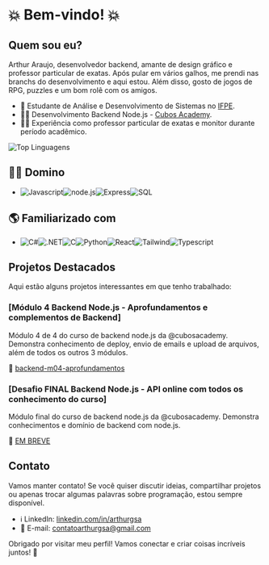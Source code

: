 # :boom: Bem-vindo! :boom:

## Quem sou eu?

Arthur Araujo, desenvolvedor backend, amante de design gráfico e professor particular de exatas. Após pular em vários galhos, me prendi nas branchs do desenvolvimento e aqui estou. Além disso, gosto de jogos de RPG, puzzles e um bom rolê com os amigos.

- 📘 Estudante de Análise e Desenvolvimento de Sistemas no <a href="https://portal.ifpe.edu.br/paulista/cursos/superiores/tecnologos/analise-e-desenvolvimento-de-sistemas/">IFPE</a>.
- 👨‍🎓 Desenvolvimento Backend Node.js - <a href="https://github.com/cubos-academy">Cubos Academy</a>.
- 👨‍🏫 Experiência como professor particular de exatas e monitor durante período acadêmico.

![Top Linguagens](https://github-readme-stats.vercel.app/api/top-langs/?username=arthurgsa&theme=dracula&custom_title=Linguagens%20%-%20%Github&title_color=ffffff&border_color=fffd78&bg_color=1c1c1c)
## 👨‍💻 Domino
- ![Javascript](https://img.shields.io/badge/JavaScript-323330?style=for-the-badge&logo=javascript&logoColor=F7DF1E)![node.js](https://img.shields.io/badge/Node%20js-339933?style=for-the-badge&logo=nodedotjs&logoColor=white)![Express](https://img.shields.io/badge/Express%20js-000000?style=for-the-badge&logo=express&logoColor=white)![SQL](https://img.shields.io/badge/SQL-005C84?style=for-the-badge&logo=mysql&logoColor=white)
## 🌎 Familiarizado com
- ![C#](https://img.shields.io/badge/C%23-552b87?style=for-the-badge&logo=c-sharp&logoColor=white)![.NET](https://img.shields.io/badge/.NET-512BD4?style=for-the-badge&logo=dotnet&logoColor=white)![C](https://img.shields.io/badge/C-00599C?style=for-the-badge&logo=c&logoColor=white)![Python](https://img.shields.io/badge/Python-2b8753?style=for-the-badge&logo=python&logoColor=white)![React](https://img.shields.io/badge/React-20232A?style=for-the-badge&logo=react&logoColor=61DAFB)![Tailwind](https://img.shields.io/badge/Tailwind_CSS-38B2AC?style=for-the-badge&logo=tailwind-css&logoColor=white)![Typescript](https://img.shields.io/badge/TypeScript-007ACC?style=for-the-badge&logo=typescript&logoColor=white)

## Projetos Destacados

Aqui estão alguns projetos interessantes em que tenho trabalhado:

### [Módulo 4 Backend Node.js - Aprofundamentos e complementos de Backend]

Módulo 4 de 4 do curso de backend node.js da @cubosacademy. Demonstra conhecimento de deploy, envio de emails e upload de arquivos, além de todos os outros 3 módulos.

:link: [backend-m04-aprofundamentos](https://github.com/arthurgsa/backend-m04-aprofundamentos)

### [Desafio FINAL Backend Node.js - API online com todos os conhecimento do curso]

Módulo final do curso de backend node.js da @cubosacademy. Demonstra conhecimentos e domínio de backend com node.js.

:link: [EM BREVE](https://github.com/arthurgsa/)

## Contato

Vamos manter contato! Se você quiser discutir ideias, compartilhar projetos ou apenas trocar algumas palavras sobre programação, estou sempre disponível.

- ℹ LinkedIn: [linkedin.com/in/arthurgsa](https://www.linkedin.com/in/arthurgsa/)
- 📩 E-mail: [contatoarthurgsa@gmail.com](mailto:contatoarthurgsa@gmail.com)

Obrigado por visitar meu perfil! Vamos conectar e criar coisas incríveis juntos! 🚀
